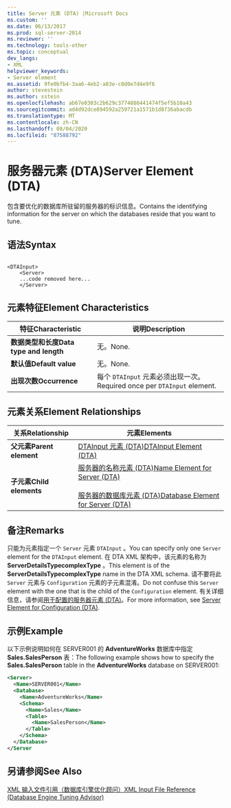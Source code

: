 ```yaml
---
title: Server 元素 (DTA) |Microsoft Docs
ms.custom: ''
ms.date: 06/13/2017
ms.prod: sql-server-2014
ms.reviewer: ''
ms.technology: tools-other
ms.topic: conceptual
dev_langs:
- XML
helpviewer_keywords:
- Server element
ms.assetid: 9fe0bfb4-3aa6-4eb2-a83e-c0d0e7d4e9f6
author: stevestein
ms.author: sstein
ms.openlocfilehash: ab67e0303c2b629c3774886441474f5ef5b10a43
ms.sourcegitcommit: ad4d92dce894592a259721a1571b1d8736abacdb
ms.translationtype: MT
ms.contentlocale: zh-CN
ms.lasthandoff: 08/04/2020
ms.locfileid: "87588792"
---
```

# <a name="server-element-dta"></a><span data-ttu-id="32516-102">服务器元素 (DTA)</span><span class="sxs-lookup"><span data-stu-id="32516-102">Server Element (DTA)</span></span>
  <span data-ttu-id="32516-103">包含要优化的数据库所驻留的服务器的标识信息。</span><span class="sxs-lookup"><span data-stu-id="32516-103">Contains the identifying information for the server on which the databases reside that you want to tune.</span></span>  
  
## <a name="syntax"></a><span data-ttu-id="32516-104">语法</span><span class="sxs-lookup"><span data-stu-id="32516-104">Syntax</span></span>  
  
```  
  
<DTAInput>  
    <Server>  
    ...code removed here...  
    </Server>  
```  
  
## <a name="element-characteristics"></a><span data-ttu-id="32516-105">元素特征</span><span class="sxs-lookup"><span data-stu-id="32516-105">Element Characteristics</span></span>  
  
|<span data-ttu-id="32516-106">特征</span><span class="sxs-lookup"><span data-stu-id="32516-106">Characteristic</span></span>|<span data-ttu-id="32516-107">说明</span><span class="sxs-lookup"><span data-stu-id="32516-107">Description</span></span>|  
|--------------------|-----------------|  
|<span data-ttu-id="32516-108">**数据类型和长度**</span><span class="sxs-lookup"><span data-stu-id="32516-108">**Data type and length**</span></span>|<span data-ttu-id="32516-109">无。</span><span class="sxs-lookup"><span data-stu-id="32516-109">None.</span></span>|  
|<span data-ttu-id="32516-110">**默认值**</span><span class="sxs-lookup"><span data-stu-id="32516-110">**Default value**</span></span>|<span data-ttu-id="32516-111">无。</span><span class="sxs-lookup"><span data-stu-id="32516-111">None.</span></span>|  
|<span data-ttu-id="32516-112">**出现次数**</span><span class="sxs-lookup"><span data-stu-id="32516-112">**Occurrence**</span></span>|<span data-ttu-id="32516-113">每个 `DTAInput` 元素必须出现一次。</span><span class="sxs-lookup"><span data-stu-id="32516-113">Required once per `DTAInput` element.</span></span>|  
  
## <a name="element-relationships"></a><span data-ttu-id="32516-114">元素关系</span><span class="sxs-lookup"><span data-stu-id="32516-114">Element Relationships</span></span>  
  
|<span data-ttu-id="32516-115">关系</span><span class="sxs-lookup"><span data-stu-id="32516-115">Relationship</span></span>|<span data-ttu-id="32516-116">元素</span><span class="sxs-lookup"><span data-stu-id="32516-116">Elements</span></span>|  
|------------------|--------------|  
|<span data-ttu-id="32516-117">**父元素**</span><span class="sxs-lookup"><span data-stu-id="32516-117">**Parent element**</span></span>|[<span data-ttu-id="32516-118">DTAInput 元素 (DTA)</span><span class="sxs-lookup"><span data-stu-id="32516-118">DTAInput Element &#40;DTA&#41;</span></span>](dtainput-element-dta.md)|  
|<span data-ttu-id="32516-119">**子元素**</span><span class="sxs-lookup"><span data-stu-id="32516-119">**Child elements**</span></span>|[<span data-ttu-id="32516-120">服务器的名称元素 (DTA)</span><span class="sxs-lookup"><span data-stu-id="32516-120">Name Element for Server &#40;DTA&#41;</span></span>](name-element-for-server-dta.md)<br /><br /> [<span data-ttu-id="32516-121">服务器的数据库元素 (DTA)</span><span class="sxs-lookup"><span data-stu-id="32516-121">Database Element for Server &#40;DTA&#41;</span></span>](database-element-for-server-dta.md)|  
  
## <a name="remarks"></a><span data-ttu-id="32516-122">备注</span><span class="sxs-lookup"><span data-stu-id="32516-122">Remarks</span></span>  
 <span data-ttu-id="32516-123">只能为元素指定一个 `Server` 元素 `DTAInput` 。</span><span class="sxs-lookup"><span data-stu-id="32516-123">You can specify only one `Server` element for the `DTAInput` element.</span></span> <span data-ttu-id="32516-124">在 DTA XML 架构中，该元素的名称为 **ServerDetailsTypecomplexType** 。</span><span class="sxs-lookup"><span data-stu-id="32516-124">This element is of the **ServerDetailsTypecomplexType** name in the DTA XML schema.</span></span> <span data-ttu-id="32516-125">请不要将此 `Server` 元素与 `Configuration` 元素的子元素混淆。</span><span class="sxs-lookup"><span data-stu-id="32516-125">Do not confuse this `Server` element with the one that is the child of the `Configuration` element.</span></span> <span data-ttu-id="32516-126">有关详细信息，请参阅[用于配置的服务器元素 (DTA)](server-element-for-configuration-dta.md)。</span><span class="sxs-lookup"><span data-stu-id="32516-126">For more information, see [Server Element for Configuration &#40;DTA&#41;](server-element-for-configuration-dta.md).</span></span>  
  
## <a name="example"></a><span data-ttu-id="32516-127">示例</span><span class="sxs-lookup"><span data-stu-id="32516-127">Example</span></span>  
 <span data-ttu-id="32516-128">以下示例说明如何在 SERVER001 的 **AdventureWorks** 数据库中指定 **Sales.SalesPerson** 表：</span><span class="sxs-lookup"><span data-stu-id="32516-128">The following example shows how to specify the **Sales.SalesPerson** table in the **AdventureWorks** database on SERVER001:</span></span>  
  
```xml  
<Server>  
  <Name>SERVER001</Name>  
  <Database>  
    <Name>AdventureWorks</Name>  
    <Schema>  
      <Name>Sales</Name>  
      <Table>  
        <Name>SalesPerson</Name>  
      </Table>  
    </Schema>  
  </Database>  
</Server  
```  
  
## <a name="see-also"></a><span data-ttu-id="32516-129">另请参阅</span><span class="sxs-lookup"><span data-stu-id="32516-129">See Also</span></span>  
 [<span data-ttu-id="32516-130">XML 输入文件引用（数据库引擎优化顾问）</span><span class="sxs-lookup"><span data-stu-id="32516-130">XML Input File Reference &#40;Database Engine Tuning Advisor&#41;</span></span>](xml-input-file-reference-database-engine-tuning-advisor.md)  
  
  
